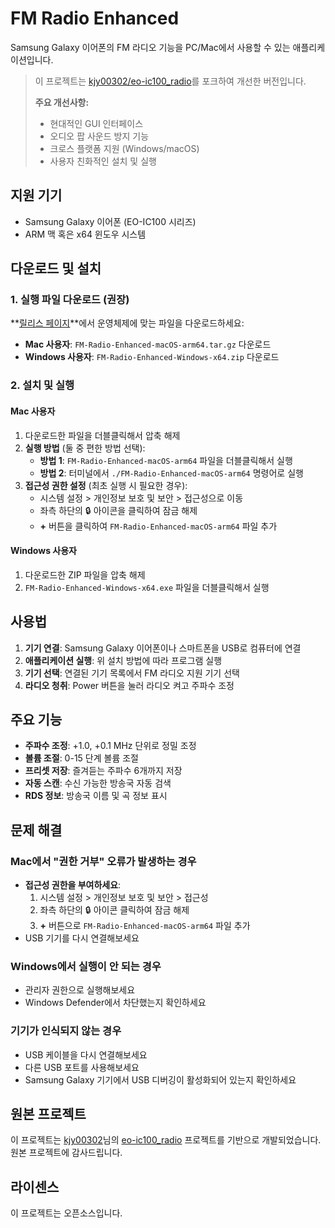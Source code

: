 # FM Radio Enhanced

Samsung Galaxy 이어폰의 FM 라디오 기능을 PC/Mac에서 사용할 수 있는 애플리케이션입니다.

> 이 프로젝트는 [kjy00302/eo-ic100_radio](https://github.com/kjy00302/eo-ic100_radio)를 포크하여 개선한 버전입니다.
>
> **주요 개선사항:**
>
> - 현대적인 GUI 인터페이스
> - 오디오 팝 사운드 방지 기능
> - 크로스 플랫폼 지원 (Windows/macOS)
> - 사용자 친화적인 설치 및 실행

## 지원 기기

- Samsung Galaxy 이어폰 (EO-IC100 시리즈)
- ARM 맥 혹은 x64 윈도우 시스템

## 다운로드 및 설치

### 1. 실행 파일 다운로드 (권장)

**[릴리스 페이지](../../releases)**에서 운영체제에 맞는 파일을 다운로드하세요:

- **Mac 사용자**: `FM-Radio-Enhanced-macOS-arm64.tar.gz` 다운로드
- **Windows 사용자**: `FM-Radio-Enhanced-Windows-x64.zip` 다운로드

### 2. 설치 및 실행

#### Mac 사용자

1. 다운로드한 파일을 더블클릭해서 압축 해제
2. **실행 방법** (둘 중 편한 방법 선택):
   - **방법 1**: `FM-Radio-Enhanced-macOS-arm64` 파일을 더블클릭해서 실행
   - **방법 2**: 터미널에서 `./FM-Radio-Enhanced-macOS-arm64` 명령어로 실행
3. **접근성 권한 설정** (최초 실행 시 필요한 경우):
   - 시스템 설정 > 개인정보 보호 및 보안 > 접근성으로 이동
   - 좌측 하단의 🔒 아이콘을 클릭하여 잠금 해제
   - **+** 버튼을 클릭하여 `FM-Radio-Enhanced-macOS-arm64` 파일 추가

#### Windows 사용자

1. 다운로드한 ZIP 파일을 압축 해제
2. `FM-Radio-Enhanced-Windows-x64.exe` 파일을 더블클릭해서 실행

## 사용법

1. **기기 연결**: Samsung Galaxy 이어폰이나 스마트폰을 USB로 컴퓨터에 연결
2. **애플리케이션 실행**: 위 설치 방법에 따라 프로그램 실행
3. **기기 선택**: 연결된 기기 목록에서 FM 라디오 지원 기기 선택
4. **라디오 청취**: Power 버튼을 눌러 라디오 켜고 주파수 조정

## 주요 기능

- **주파수 조정**: +1.0, +0.1 MHz 단위로 정밀 조정
- **볼륨 조절**: 0-15 단계 볼륨 조절
- **프리셋 저장**: 즐겨듣는 주파수 6개까지 저장
- **자동 스캔**: 수신 가능한 방송국 자동 검색
- **RDS 정보**: 방송국 이름 및 곡 정보 표시

## 문제 해결

### Mac에서 "권한 거부" 오류가 발생하는 경우

- **접근성 권한을 부여하세요**:
  1. 시스템 설정 > 개인정보 보호 및 보안 > 접근성
  2. 좌측 하단의 🔒 아이콘 클릭하여 잠금 해제
  3. **+** 버튼으로 `FM-Radio-Enhanced-macOS-arm64` 파일 추가
- USB 기기를 다시 연결해보세요

### Windows에서 실행이 안 되는 경우

- 관리자 권한으로 실행해보세요
- Windows Defender에서 차단했는지 확인하세요

### 기기가 인식되지 않는 경우

- USB 케이블을 다시 연결해보세요
- 다른 USB 포트를 사용해보세요
- Samsung Galaxy 기기에서 USB 디버깅이 활성화되어 있는지 확인하세요

## 원본 프로젝트

이 프로젝트는 [kjy00302](https://github.com/kjy00302)님의 [eo-ic100_radio](https://github.com/kjy00302/eo-ic100_radio) 프로젝트를 기반으로 개발되었습니다. 원본 프로젝트에 감사드립니다.

## 라이센스

이 프로젝트는 오픈소스입니다.

